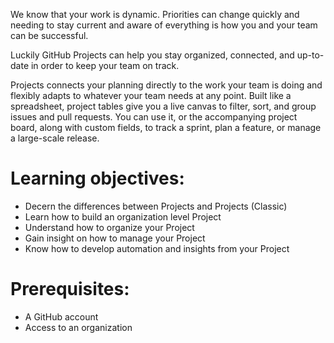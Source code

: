 We know that your work is dynamic. Priorities can change quickly and needing to stay current and aware of everything is how you and your team can be successful. 

Luckily GitHub Projects can help you stay organized, connected, and up-to-date in order to keep your team on track. 

Projects connects your planning directly to the work your team is doing and flexibly adapts to whatever your team needs at any point. Built like a spreadsheet, project tables give you a live canvas to filter, sort, and group issues and pull requests. You can use it, or the accompanying project board, along with custom fields, to track a sprint, plan a feature, or manage a large-scale release.

# Learning objectives:
  - Decern the differences between Projects and Projects (Classic)
  - Learn how to build an organization level Project
  - Understand how to organize your Project 
  - Gain insight on how to manage your Project
  - Know how to develop automation and insights from your Project

# Prerequisites:
  - A GitHub account
  - Access to an organization
